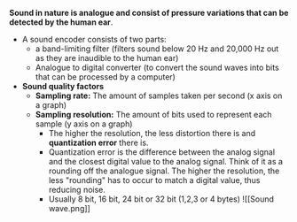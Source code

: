 **Sound in nature is analogue and consist of pressure variations that can be detected by the human ear**.

- A sound encoder consists of two parts:
	- a band-limiting filter (filters sound below 20 Hz and 20,000 Hz out as they are inaudible to the human ear)
	- Analogue to digital converter (to convert the sound waves into bits that can be processed by a computer)
- **Sound quality factors**
	- **Sampling rate:** The amount of samples taken per second (x axis on a graph)
	- **Sampling resolution:** The amount of bits used to represent each sample (y axis on a graph)
		- The higher the resolution, the less distortion there is and **quantization error** there is.
		- Quantization error is the difference between the analog signal and the closest digital value to the analog signal. Think of it as a rounding off the analogue signal. The higher the resolution, the less "rounding" has to occur to match a digital value, thus reducing noise.
		- Usually 8 bit, 16 bit, 24 bit or 32 bit (1,2,3 or 4 bytes)
![[Sound wave.png]]
